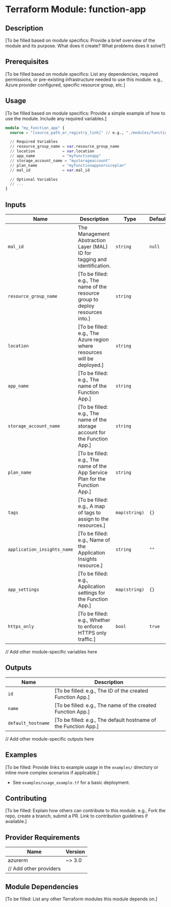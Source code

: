 # Terraform Module: function-app

## Description
[To be filled based on module specifics: Provide a brief overview of the module and its purpose. What does it create? What problems does it solve?]

## Prerequisites
[To be filled based on module specifics: List any dependencies, required permissions, or pre-existing infrastructure needed to use this module. e.g., Azure provider configured, specific resource group, etc.]

## Usage
[To be filled based on module specifics: Provide a simple example of how to use the module. Include any required variables.]

```terraform
module "my_function_app" {
  source = "[source_path_or_registry_link]" // e.g., "./modules/function-app" or "Azure/function-app/azurerm"

  // Required Variables
  // resource_group_name = var.resource_group_name
  // location            = var.location
  // app_name            = "myfunctionapp"
  // storage_account_name = "mystorageaccount"
  // plan_name           = "myfunctionappserviceplan"
  // mal_id              = var.mal_id

  // Optional Variables
  // ...
}
```

## Inputs

| Name                | Description                                                                 | Type   | Default | Required |
| ------------------- | --------------------------------------------------------------------------- | ------ | ------- | :------: |
| `mal_id`            | The Management Abstraction Layer (MAL) ID for tagging and identification.   | `string` | `null`  |   yes    |
| `resource_group_name` | [To be filled: e.g., The name of the resource group to deploy resources into.] | `string` |         |   yes    |
| `location`          | [To be filled: e.g., The Azure region where resources will be deployed.]      | `string` |         |   yes    |
| `app_name`          | [To be filled: e.g., The name of the Function App.]                           | `string` |         |   yes    |
| `storage_account_name`| [To be filled: e.g., The name of the storage account for the Function App.]   | `string` |         |   yes    |
| `plan_name`         | [To be filled: e.g., The name of the App Service Plan for the Function App.]  | `string` |         |   yes    |
| `tags`              | [To be filled: e.g., A map of tags to assign to the resources.]               | `map(string)` | `{}`    |    no    |
| `application_insights_name` | [To be filled: e.g., Name of the Application Insights resource.]      | `string` | `""`    |    no    |
| `app_settings`      | [To be filled: e.g., Application settings for the Function App.]              | `map(string)` | `{}`    |    no    |
| `https_only`        | [To be filled: e.g., Whether to enforce HTTPS only traffic.]                  | `bool`   | `true`  |    no    |
// Add other module-specific variables here

## Outputs

| Name   | Description                                                           |
| ------ | --------------------------------------------------------------------- |
| `id`   | [To be filled: e.g., The ID of the created Function App.]               |
| `name` | [To be filled: e.g., The name of the created Function App.]             |
| `default_hostname` | [To be filled: e.g., The default hostname of the Function App.] |
// Add other module-specific outputs here

## Examples
[To be filled: Provide links to example usage in the `examples/` directory or inline more complex scenarios if applicable.]
- See `examples/usage_example.tf` for a basic deployment.

## Contributing
[To be filled: Explain how others can contribute to this module. e.g., Fork the repo, create a branch, submit a PR. Link to contribution guidelines if available.]

## Provider Requirements

| Name    | Version |
| ------- | ------- |
| azurerm | ~> 3.0  |
| // Add other providers |         |

## Module Dependencies
[To be filled: List any other Terraform modules this module depends on.]

